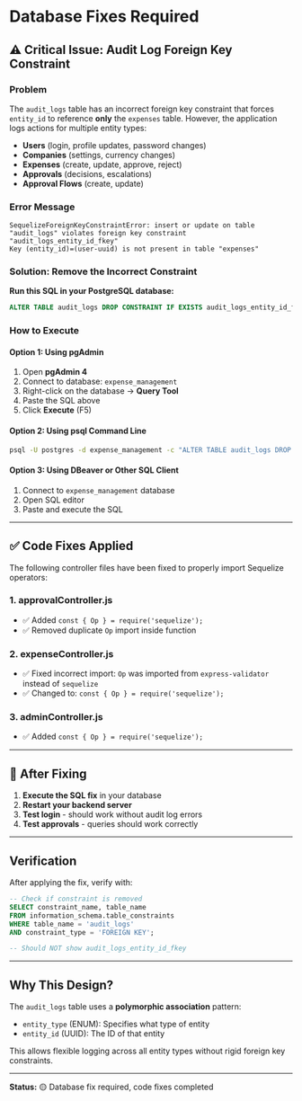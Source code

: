 # Database Fixes Required

## ⚠️ Critical Issue: Audit Log Foreign Key Constraint

### Problem
The `audit_logs` table has an incorrect foreign key constraint that forces `entity_id` to reference **only** the `expenses` table. However, the application logs actions for multiple entity types:
- **Users** (login, profile updates, password changes)
- **Companies** (settings, currency changes)
- **Expenses** (create, update, approve, reject)
- **Approvals** (decisions, escalations)
- **Approval Flows** (create, update)

### Error Message
```
SequelizeForeignKeyConstraintError: insert or update on table "audit_logs" violates foreign key constraint "audit_logs_entity_id_fkey"
Key (entity_id)=(user-uuid) is not present in table "expenses"
```

### Solution: Remove the Incorrect Constraint

**Run this SQL in your PostgreSQL database:**

```sql
ALTER TABLE audit_logs DROP CONSTRAINT IF EXISTS audit_logs_entity_id_fkey;
```

### How to Execute

#### Option 1: Using pgAdmin
1. Open **pgAdmin 4**
2. Connect to database: `expense_management`
3. Right-click on the database → **Query Tool**
4. Paste the SQL above
5. Click **Execute** (F5)

#### Option 2: Using psql Command Line
```bash
psql -U postgres -d expense_management -c "ALTER TABLE audit_logs DROP CONSTRAINT IF EXISTS audit_logs_entity_id_fkey;"
```

#### Option 3: Using DBeaver or Other SQL Client
1. Connect to `expense_management` database
2. Open SQL editor
3. Paste and execute the SQL

---

## ✅ Code Fixes Applied

The following controller files have been fixed to properly import Sequelize operators:

### 1. **approvalController.js**
- ✅ Added `const { Op } = require('sequelize');`
- ✅ Removed duplicate `Op` import inside function

### 2. **expenseController.js**
- ✅ Fixed incorrect import: `Op` was imported from `express-validator` instead of `sequelize`
- ✅ Changed to: `const { Op } = require('sequelize');`

### 3. **adminController.js**
- ✅ Added `const { Op } = require('sequelize');`

---

## 🔄 After Fixing

1. **Execute the SQL fix** in your database
2. **Restart your backend server**
3. **Test login** - should work without audit log errors
4. **Test approvals** - queries should work correctly

---

## Verification

After applying the fix, verify with:

```sql
-- Check if constraint is removed
SELECT constraint_name, table_name 
FROM information_schema.table_constraints 
WHERE table_name = 'audit_logs' 
AND constraint_type = 'FOREIGN KEY';

-- Should NOT show audit_logs_entity_id_fkey
```

---

## Why This Design?

The `audit_logs` table uses a **polymorphic association** pattern:
- `entity_type` (ENUM): Specifies what type of entity
- `entity_id` (UUID): The ID of that entity

This allows flexible logging across all entity types without rigid foreign key constraints.

---

**Status:** 🟡 Database fix required, code fixes completed

